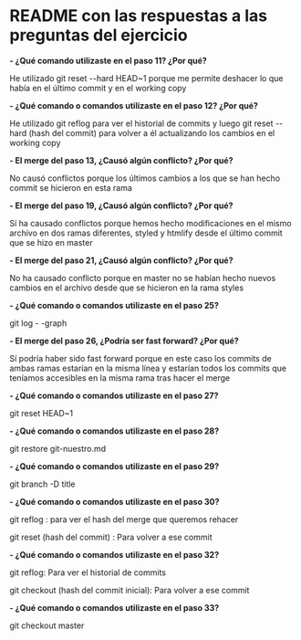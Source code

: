 # README con las respuestas a las preguntas del ejercicio

**- ¿Qué comando utilizaste en el paso 11? ¿Por qué?**

He utilizado git reset --hard HEAD~1 porque me permite deshacer lo que había en el último commit y en el working copy

**- ¿Qué comando o comandos utilizaste en el paso 12? ¿Por qué?**

He utilizado git  reflog para ver el historial de commits y luego git reset --hard  (hash del commit) para volver a él 
actualizando los cambios en el working copy

**- El merge del paso 13, ¿Causó algún conflicto? ¿Por qué?**

No causó conflictos porque los últimos cambios a los que se han hecho commit se hicieron en esta rama 

**- El merge del paso 19, ¿Causó algún conflicto? ¿Por qué?**

Sí ha causado conflictos porque hemos hecho modificaciones en el mismo archivo en dos ramas diferentes, styled y 
htmlify desde el último commit que se hizo en master


**- El merge del paso 21, ¿Causó algún conflicto? ¿Por qué?**

No ha causado conflicto porque en master no se habían hecho nuevos cambios en el archivo desde que se hicieron en la 
rama styles

**- ¿Qué comando o comandos utilizaste en el paso 25?**

git log - -graph

**- El merge del paso 26, ¿Podría ser fast forward? ¿Por qué?**

Sí podría haber sido fast forward porque en este caso los commits de ambas ramas estarían en la misma línea y estarían 
todos los commits que teníamos accesibles en la misma rama tras hacer el merge

**- ¿Qué comando o comandos utilizaste en el paso 27?**

git reset HEAD~1

**- ¿Qué comando o comandos utilizaste en el paso 28?**

git restore git-nuestro.md

**- ¿Qué comando o comandos utilizaste en el paso 29?**

git branch -D title

**- ¿Qué comando o comandos utilizaste en el paso 30?**

git reflog : para ver el hash del merge que queremos rehacer

git reset (hash del commit) : Para volver a ese commit

**- ¿Qué comando o comandos utilizaste en el paso 32?**

git reflog: Para ver el historial de commits

git checkout (hash del commit inicial): Para volver a ese commit

**- ¿Qué comando o comandos utilizaste en el paso 33?**

git checkout master

